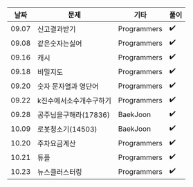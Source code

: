 | 날짜  | 문제                    | 기타        | 풀이               |
| ----- | ----------------------- | ----------- | ------------------ |
| 09.07 | 신고결과받기            | Programmers | :heavy_check_mark: |
| 09.08 | 같은숫자는싫어          | Programmers | :heavy_check_mark: |
| 09.16 | 캐시                    | Programmers | :heavy_check_mark: |
| 09.18 | 비밀지도                | Programmers | :heavy_check_mark: |
| 09.20 | 숫자 문자열과 영단어    | Programmers | :heavy_check_mark: |
| 09.22 | k진수에서소수개수구하기 | Programmers | :heavy_check_mark: |
| 09.28 | 공주님을구해라(17836)   | BaekJoon    | :heavy_check_mark: |
| 10.09 | 로봇청소기(14503)       | BaekJoon    | :heavy_check_mark: |
| 10.20 | 주차요금계산            | Programmers | :heavy_check_mark: |
| 10.21 | 튜플                    | Programmers | :heavy_check_mark: |
| 10.23 | 뉴스클러스터링          | Programmers | :heavy_check_mark: |
